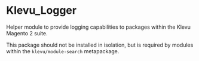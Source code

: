 Klevu_Logger
============

Helper module to provide logging capabilities to packages within the Klevu Magento 2 suite.

This package should not be installed in isolation, but is required by modules within the `klevu/module-search` metapackage.